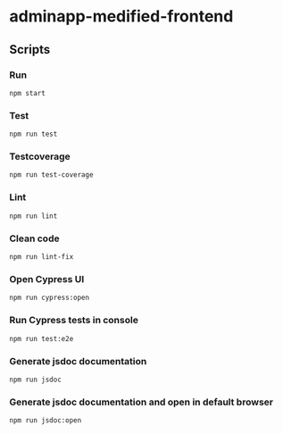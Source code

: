 # adminapp-medified-frontend

## Scripts

### Run
`npm start`

### Test
`npm run test`

### Testcoverage
`npm run test-coverage`

### Lint
`npm run lint`

### Clean code
`npm run lint-fix`

### Open Cypress UI
`npm run cypress:open`

### Run Cypress tests in console
`npm run test:e2e`

### Generate jsdoc documentation
`npm run jsdoc`

### Generate jsdoc documentation and open in default browser
`npm run jsdoc:open`
